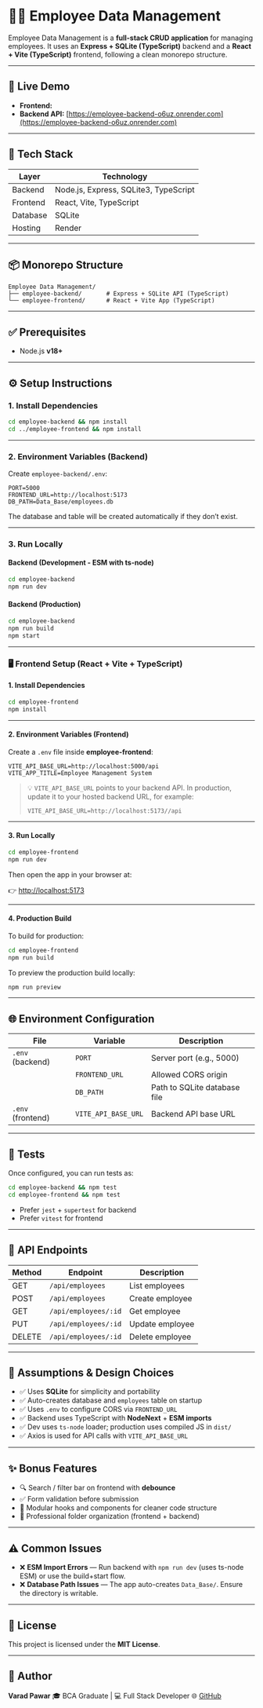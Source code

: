 # 🧑‍💼 Employee Data Management

Employee Data Management is a **full-stack CRUD application** for managing employees.
It uses an **Express + SQLite (TypeScript)** backend and a **React + Vite (TypeScript)** frontend, following a clean monorepo structure.

---

## 🚀 Live Demo

- **Frontend:** []()
- **Backend API:** [https://employee-backend-o6uz.onrender.com](https://employee-backend-o6uz.onrender.com)

---

## 🧠 Tech Stack

| Layer    | Technology                            |
| -------- | ------------------------------------- |
| Backend  | Node.js, Express, SQLite3, TypeScript |
| Frontend | React, Vite, TypeScript               |
| Database | SQLite                                |
| Hosting  | Render                                |

---

## 📦 Monorepo Structure

```
Employee Data Management/
├── employee-backend/       # Express + SQLite API (TypeScript)
└── employee-frontend/      # React + Vite App (TypeScript)
```

---

## ✅ Prerequisites

- Node.js **v18+**

---

## ⚙️ Setup Instructions

### 1. Install Dependencies

```bash
cd employee-backend && npm install
cd ../employee-frontend && npm install
```

---

### 2. Environment Variables (Backend)

Create `employee-backend/.env`:

```env
PORT=5000
FRONTEND_URL=http://localhost:5173
DB_PATH=Data_Base/employees.db
```

The database and table will be created automatically if they don’t exist.

---

### 3. Run Locally

#### Backend (Development - ESM with ts-node)

```bash
cd employee-backend
npm run dev
```

#### Backend (Production)

```bash
cd employee-backend
npm run build
npm start
```

---

### 🖥️ Frontend Setup (React + Vite + TypeScript)

#### 1. Install Dependencies

```bash
cd employee-frontend
npm install
```

---

#### 2. Environment Variables (Frontend)

Create a `.env` file inside **employee-frontend**:

```env
VITE_API_BASE_URL=http://localhost:5000/api
VITE_APP_TITLE=Employee Management System
```

> 💡 `VITE_API_BASE_URL` points to your backend API.
> In production, update it to your hosted backend URL, for example:
>
> ```env
> VITE_API_BASE_URL=http://localhost:5173//api
> ```

---

#### 3. Run Locally

```bash
cd employee-frontend
npm run dev
```

Then open the app in your browser at:

👉 [http://localhost:5173](http://localhost:5173)

---

#### 4. Production Build

To build for production:

```bash
cd employee-frontend
npm run build
```

To preview the production build locally:

```bash
npm run preview
```

---

## 🌐 Environment Configuration

| File              | Variable            | Description                  |
| ----------------- | ------------------- | ---------------------------- |
| `.env` (backend)  | `PORT`              | Server port (e.g., 5000)     |
|                   | `FRONTEND_URL`      | Allowed CORS origin          |
|                   | `DB_PATH`           | Path to SQLite database file |
| `.env` (frontend) | `VITE_API_BASE_URL` | Backend API base URL         |


---

## 🧪 Tests

Once configured, you can run tests as:

```bash
cd employee-backend && npm test
cd employee-frontend && npm test
```

- Prefer `jest` + `supertest` for backend
- Prefer `vitest` for frontend

---

## 📡 API Endpoints

| Method | Endpoint             | Description     |
| ------ | -------------------- | --------------- |
| GET    | `/api/employees`     | List employees  |
| POST   | `/api/employees`     | Create employee |
| GET    | `/api/employees/:id` | Get employee    |
| PUT    | `/api/employees/:id` | Update employee |
| DELETE | `/api/employees/:id` | Delete employee |

---

## 📝 Assumptions & Design Choices

- ✅ Uses **SQLite** for simplicity and portability
- ✅ Auto-creates database and `employees` table on startup
- ✅ Uses `.env` to configure CORS via `FRONTEND_URL`
- ✅ Backend uses TypeScript with **NodeNext** + **ESM imports**
- ✅ Dev uses `ts-node` loader; production uses compiled JS in `dist/`
- ✅ Axios is used for API calls with `VITE_API_BASE_URL`

---

## ✨ Bonus Features

- 🔍 Search / filter bar on frontend with **debounce**
- ✅ Form validation before submission
- 🧠 Modular hooks and components for cleaner code structure
- 🌈 Professional folder organization (frontend + backend)

---

## ⚠️ Common Issues

- ❌ **ESM Import Errors** — Run backend with `npm run dev` (uses ts-node ESM) or use the build+start flow.
- ❌ **Database Path Issues** — The app auto-creates `Data_Base/`. Ensure the directory is writable.

---

## 📜 License

This project is licensed under the **MIT License**.

---

## 👤 Author

**Varad Pawar**
🎓 BCA Graduate | 💻 Full Stack Developer
🌐 [GitHub](https://github.com/varad-pawar1/Employee-Data-Management)